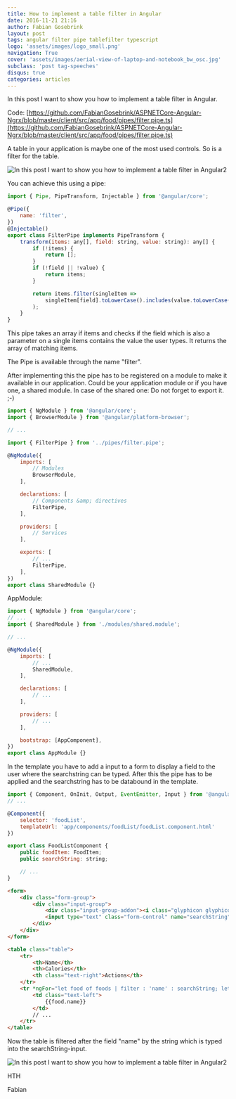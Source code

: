 ```yaml
---
title: How to implement a table filter in Angular
date: 2016-11-21 21:16
author: Fabian Gosebrink
layout: post
tags: angular filter pipe tablefilter typescript
logo: 'assets/images/logo_small.png'
navigation: True
cover: 'assets/images/aerial-view-of-laptop-and-notebook_bw_osc.jpg'
subclass: 'post tag-speeches'
disqus: true
categories: articles
---
```


In this post I want to show you how to implement a table filter in Angular.

Code: [https://github.com/FabianGosebrink/ASPNETCore-Angular-Ngrx/blob/master/client/src/app/food/pipes/filter.pipe.ts](https://github.com/FabianGosebrink/ASPNETCore-Angular-Ngrx/blob/master/client/src/app/food/pipes/filter.pipe.ts)

A table in your application is maybe one of the most used controls. So is a filter for the table.

![In this post I want to show you how to implement a table filter in Angular2]({{site.baseurl}}assets/articles/wp-content/uploads/2016/11/filter-1024x133.jpg)

You can achieve this using a pipe:

```javascript
import { Pipe, PipeTransform, Injectable } from '@angular/core';

@Pipe({
    name: 'filter',
})
@Injectable()
export class FilterPipe implements PipeTransform {
    transform(items: any[], field: string, value: string): any[] {
        if (!items) {
            return [];
        }
        if (!field || !value) {
            return items;
        }

        return items.filter(singleItem =>
            singleItem[field].toLowerCase().includes(value.toLowerCase())
        );
    }
}
```

This pipe takes an array if items and checks if the field which is also a parameter on a single items contains the value the user types. It returns the array of matching items.

The Pipe is available through the name "filter".

After implementing this the pipe has to be registered on a module to make it available in our application. Could be your application module or if you have one, a shared module. In case of the shared one: Do not forget to export it. ;-)

```javascript
import { NgModule } from '@angular/core';
import { BrowserModule } from '@angular/platform-browser';

// ...

import { FilterPipe } from '../pipes/filter.pipe';

@NgModule({
    imports: [
        // Modules
        BrowserModule,
    ],

    declarations: [
        // Components &amp; directives
        FilterPipe,
    ],

    providers: [
        // Services
    ],

    exports: [
        // ...
        FilterPipe,
    ],
})
export class SharedModule {}
```

AppModule:

```javascript
import { NgModule } from '@angular/core';
// ...
import { SharedModule } from './modules/shared.module';

// ...

@NgModule({
    imports: [
        // ...
        SharedModule,
    ],

    declarations: [
        // ...
    ],

    providers: [
        // ...
    ],

    bootstrap: [AppComponent],
})
export class AppModule {}
```

In the template you have to add a input to a form to display a field to the user where the searchstring can be typed. After this the pipe has to be applied and the searchstring has to be databound in the template.

```javascript
import { Component, OnInit, Output, EventEmitter, Input } from '@angular/core';
// ...

@Component({
    selector: 'foodList',
    templateUrl: 'app/components/foodList/foodList.component.html'
})

export class FoodListComponent {
    public foodItem: FoodItem;
    public searchString: string;

    // ...
}
```

```html
<form>
    <div class="form-group">
        <div class="input-group">
            <div class="input-group-addon"><i class="glyphicon glyphicon-search"></i></div>
            <input type="text" class="form-control" name="searchString" placeholder="Type to search..." [(ngModel)]="searchString">
        </div>
    </div>
</form>

<table class="table">
    <tr>
        <th>Name</th>
        <th>Calories</th>
        <th class="text-right">Actions</th>
    </tr>
    <tr *ngFor="let food of foods | filter : 'name' : searchString; let i = index">
        <td class="text-left">
            {{food.name}}
        </td>
        // ...
    </tr>
</table>
```

Now the table is filtered after the field "name" by the string which is typed into the searchString-input.

![In this post I want to show you how to implement a table filter in Angular2]({{site.baseurl}}assets/articles/wp-content/uploads/2016/11/searchFilter-1024x316.gif)

HTH

Fabian
